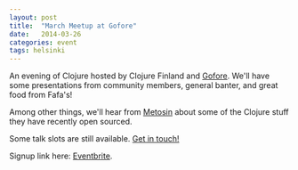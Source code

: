 ```yaml
---
layout: post
title:  "March Meetup at Gofore"
date:   2014-03-26
categories: event
tags: helsinki
---
```


An evening of Clojure hosted by Clojure Finland and [Gofore][gofore]. We'll have some presentations from community members, general banter, and great food from Fafa's!

Among other things, we'll hear from [Metosin][metosin] about some of the Clojure stuff they have recently open sourced.

Some talk slots are still available. [Get in touch!][contactmail]

Signup link here: [Eventbrite][eventbrite].

[gofore]: https://www.gofore.com
[metosin]: http://metosin.fi
[contactmail]: mailto:tero@teropa.info
[eventbrite]: http://www.eventbrite.co.uk/e/clojure-finland-march-meetup-at-gofore-tickets-10950526319


